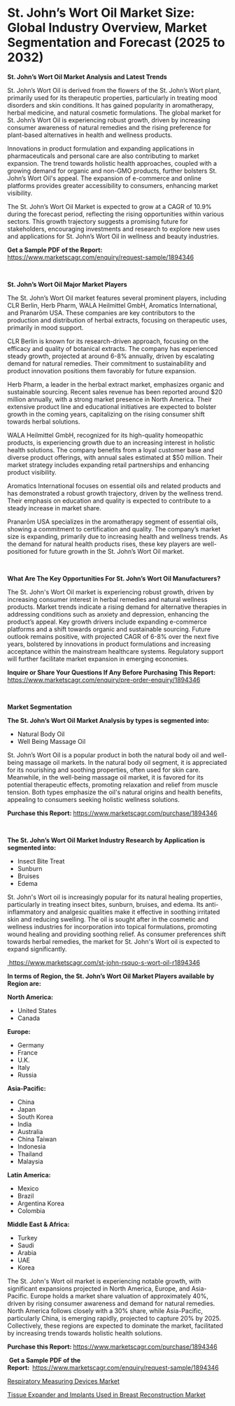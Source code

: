 <p><h1>St. John’s Wort Oil Market Size: Global Industry Overview, Market Segmentation and Forecast (2025 to 2032)</h1></p><p><strong>St. John’s Wort Oil Market Analysis and Latest Trends</strong></p>
<p><p>St. John’s Wort Oil is derived from the flowers of the St. John’s Wort plant, primarily used for its therapeutic properties, particularly in treating mood disorders and skin conditions. It has gained popularity in aromatherapy, herbal medicine, and natural cosmetic formulations. The global market for St. John’s Wort Oil is experiencing robust growth, driven by increasing consumer awareness of natural remedies and the rising preference for plant-based alternatives in health and wellness products.</p><p>Innovations in product formulation and expanding applications in pharmaceuticals and personal care are also contributing to market expansion. The trend towards holistic health approaches, coupled with a growing demand for organic and non-GMO products, further bolsters St. John’s Wort Oil's appeal. The expansion of e-commerce and online platforms provides greater accessibility to consumers, enhancing market visibility.</p><p>The St. John’s Wort Oil Market is expected to grow at a CAGR of 10.9% during the forecast period, reflecting the rising opportunities within various sectors. This growth trajectory suggests a promising future for stakeholders, encouraging investments and research to explore new uses and applications for St. John’s Wort Oil in wellness and beauty industries.</p></p>
<p><strong>Get a Sample PDF of the Report:&nbsp;</strong> <a href="https://www.marketscagr.com/enquiry/request-sample/1894346?utm_campaign=2106&utm_medium=2&utm_source=Github&utm_content=ia&utm_term=28032025&utm_id=st-johns-wort-oil">https://www.marketscagr.com/enquiry/request-sample/1894346</a></p>
<p>&nbsp;</p>
<p><strong>St. John’s Wort Oil Major Market Players</strong></p>
<p><p>The St. John’s Wort Oil market features several prominent players, including CLR Berlin, Herb Pharm, WALA Heilmittel GmbH, Aromatics International, and Pranarōm USA. These companies are key contributors to the production and distribution of herbal extracts, focusing on therapeutic uses, primarily in mood support.</p><p>CLR Berlin is known for its research-driven approach, focusing on the efficacy and quality of botanical extracts. The company has experienced steady growth, projected at around 6-8% annually, driven by escalating demand for natural remedies. Their commitment to sustainability and product innovation positions them favorably for future expansion.</p><p>Herb Pharm, a leader in the herbal extract market, emphasizes organic and sustainable sourcing. Recent sales revenue has been reported around $20 million annually, with a strong market presence in North America. Their extensive product line and educational initiatives are expected to bolster growth in the coming years, capitalizing on the rising consumer shift towards herbal solutions.</p><p>WALA Heilmittel GmbH, recognized for its high-quality homeopathic products, is experiencing growth due to an increasing interest in holistic health solutions. The company benefits from a loyal customer base and diverse product offerings, with annual sales estimated at $50 million. Their market strategy includes expanding retail partnerships and enhancing product visibility.</p><p>Aromatics International focuses on essential oils and related products and has demonstrated a robust growth trajectory, driven by the wellness trend. Their emphasis on education and quality is expected to contribute to a steady increase in market share.</p><p>Pranarōm USA specializes in the aromatherapy segment of essential oils, showing a commitment to certification and quality. The company’s market size is expanding, primarily due to increasing health and wellness trends. As the demand for natural health products rises, these key players are well-positioned for future growth in the St. John’s Wort Oil market.</p></p>
<p>&nbsp;</p>
<p><strong>What Are The Key Opportunities For St. John’s Wort Oil Manufacturers?</strong></p>
<p><p>The St. John's Wort Oil market is experiencing robust growth, driven by increasing consumer interest in herbal remedies and natural wellness products. Market trends indicate a rising demand for alternative therapies in addressing conditions such as anxiety and depression, enhancing the product’s appeal. Key growth drivers include expanding e-commerce platforms and a shift towards organic and sustainable sourcing. Future outlook remains positive, with projected CAGR of 6-8% over the next five years, bolstered by innovations in product formulations and increasing acceptance within the mainstream healthcare systems. Regulatory support will further facilitate market expansion in emerging economies.</p></p>
<p><strong>Inquire or Share Your Questions If Any Before Purchasing This Report:</strong> <a href="https://www.marketscagr.com/enquiry/pre-order-enquiry/1894346?utm_campaign=2106&utm_medium=2&utm_source=Github&utm_content=ia&utm_term=28032025&utm_id=st-johns-wort-oil">https://www.marketscagr.com/enquiry/pre-order-enquiry/1894346</a></p>
<p>&nbsp;</p>
<p><strong>Market Segmentation</strong></p>
<p><strong>The St. John’s Wort Oil Market Analysis by types is segmented into:</strong></p>
<p><ul><li>Natural Body Oil</li><li>Well Being Massage Oil</li></ul></p>
<p><p>St. John’s Wort Oil is a popular product in both the natural body oil and well-being massage oil markets. In the natural body oil segment, it is appreciated for its nourishing and soothing properties, often used for skin care. Meanwhile, in the well-being massage oil market, it is favored for its potential therapeutic effects, promoting relaxation and relief from muscle tension. Both types emphasize the oil's natural origins and health benefits, appealing to consumers seeking holistic wellness solutions.</p></p>
<p><strong>Purchase this Report:&nbsp;</strong><a href="https://www.marketscagr.com/purchase/1894346?utm_campaign=2106&utm_medium=2&utm_source=Github&utm_content=ia&utm_term=28032025&utm_id=st-johns-wort-oil">https://www.marketscagr.com/purchase/1894346</a></p>
<p>&nbsp;</p>
<p><strong>The St. John’s Wort Oil Market Industry Research by Application is segmented into:</strong></p>
<p><ul><li>Insect Bite Treat</li><li>Sunburn</li><li>Bruises</li><li>Edema</li></ul></p>
<p><p>St. John's Wort oil is increasingly popular for its natural healing properties, particularly in treating insect bites, sunburn, bruises, and edema. Its anti-inflammatory and analgesic qualities make it effective in soothing irritated skin and reducing swelling. The oil is sought after in the cosmetic and wellness industries for incorporation into topical formulations, promoting wound healing and providing soothing relief. As consumer preferences shift towards herbal remedies, the market for St. John's Wort oil is expected to expand significantly.</p></p>
<p><a href="https://www.marketscagr.com/st-john-rsquo-s-wort-oil-r1894346?utm_campaign=2106&utm_medium=2&utm_source=Github&utm_content=ia&utm_term=28032025&utm_id=st-johns-wort-oil">&nbsp;https://www.marketscagr.com/st-john-rsquo-s-wort-oil-r1894346</a></p>
<p><strong>In terms of Region, the St. John’s Wort Oil Market Players available by Region are:</strong></p>
<p>
    <p> <strong> North America: </strong>
        <ul>
            <li>United States</li>
            <li>Canada</li>
        </ul>
        </p> 
    <p> <strong> Europe: </strong>
        <ul>
            <li>Germany</li>
            <li>France</li>
            <li>U.K.</li>
            <li>Italy</li>
            <li>Russia</li>
        </ul>
        </p> 
    <p> <strong> Asia-Pacific: </strong>
        <ul>
            <li>China</li>
            <li>Japan</li>
            <li>South Korea</li>
            <li>India</li>
            <li>Australia</li>
            <li>China Taiwan</li>
            <li>Indonesia</li>
            <li>Thailand</li>
            <li>Malaysia</li>
        </ul>
        </p> 
    <p> <strong> Latin America: </strong>
        <ul>
            <li>Mexico</li>
            <li>Brazil</li>
            <li>Argentina Korea</li>
            <li>Colombia</li>
        </ul>
        </p> 
    <p> <strong> Middle East & Africa: </strong>
        <ul>
            <li>Turkey</li>
            <li>Saudi</li>
            <li>Arabia</li>
            <li>UAE</li>
            <li>Korea</li>
        </ul>
    </p>
    </p>
<p><p>The St. John's Wort oil market is experiencing notable growth, with significant expansions projected in North America, Europe, and Asia-Pacific. Europe holds a market share valuation of approximately 40%, driven by rising consumer awareness and demand for natural remedies. North America follows closely with a 30% share, while Asia-Pacific, particularly China, is emerging rapidly, projected to capture 20% by 2025. Collectively, these regions are expected to dominate the market, facilitated by increasing trends towards holistic health solutions.</p></p>
<p><strong>Purchase this Report: </strong><a href="https://www.marketscagr.com/purchase/1894346?utm_campaign=2106&utm_medium=2&utm_source=Github&utm_content=ia&utm_term=28032025&utm_id=st-johns-wort-oil">https://www.marketscagr.com/purchase/1894346</a></p>
<p>&nbsp;<strong>Get a Sample PDF of the Report:&nbsp;&nbsp;</strong><a href="https://www.marketscagr.com/enquiry/request-sample/1894346?utm_campaign=2106&utm_medium=2&utm_source=Github&utm_content=ia&utm_term=28032025&utm_id=st-johns-wort-oil">https://www.marketscagr.com/enquiry/request-sample/1894346</a></p>
<p><strong></strong></p>
<p><p><a href="https://github.com/fallalenoswG/Market-Research-Report-List-1/blob/main/respiratory-measuring-devices-market.md?utm_campaign=2106&utm_medium=2&utm_source=Github&utm_content=ia&utm_term=28032025&utm_id=st-johns-wort-oil">Respiratory Measuring Devices Market</a></p><p><a href="https://github.com/YashRP12/Market-Research-Report-List-7/blob/main/tissue-expander-and-implants-used-in-breast-reconstruction-market.md?utm_campaign=2106&utm_medium=2&utm_source=Github&utm_content=ia&utm_term=28032025&utm_id=st-johns-wort-oil">Tissue Expander and Implants Used in Breast Reconstruction Market</a></p></p>